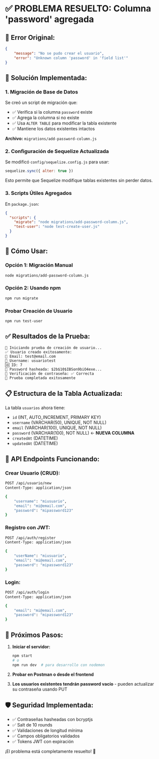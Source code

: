 # ✅ PROBLEMA RESUELTO: Columna 'password' agregada

## 🐛 **Error Original:**
```json
{
    "message": "No se pudo crear el usuario",
    "error": "Unknown column 'password' in 'field list'"
}
```

## 🔧 **Solución Implementada:**

### **1. Migración de Base de Datos**
Se creó un script de migración que:
- ✅ Verifica si la columna `password` existe
- ✅ Agrega la columna si no existe
- ✅ Usa `ALTER TABLE` para modificar la tabla existente
- ✅ Mantiene los datos existentes intactos

**Archivo:** `migrations/add-password-column.js`

### **2. Configuración de Sequelize Actualizada**
Se modificó `config/sequelize.config.js` para usar:
```javascript
sequelize.sync({ alter: true })
```
Esto permite que Sequelize modifique tablas existentes sin perder datos.

### **3. Scripts Útiles Agregados**
En `package.json`:
```json
{
  "scripts": {
    "migrate": "node migrations/add-password-column.js",
    "test-user": "node test-create-user.js"
  }
}
```

## 🚀 **Cómo Usar:**

### **Opción 1: Migración Manual**
```bash
node migrations/add-password-column.js
```

### **Opción 2: Usando npm**
```bash
npm run migrate
```

### **Probar Creación de Usuario**
```bash
npm run test-user
```

## ✅ **Resultados de la Prueba:**
```
🧪 Iniciando prueba de creación de usuario...
✅ Usuario creado exitosamente:
📧 Email: test@email.com
👤 Username: usuariotest
🆔 ID: 7
🔐 Password hasheada: $2b$10$IBSon9biO4exe...
🔑 Verificación de contraseña: ✅ Correcta
🎉 Prueba completada exitosamente
```

## 📋 **Estructura de la Tabla Actualizada:**
La tabla `usuarios` ahora tiene:
- `id` (INT, AUTO_INCREMENT, PRIMARY KEY)
- `username` (VARCHAR(50), UNIQUE, NOT NULL)
- `email` (VARCHAR(100), UNIQUE, NOT NULL)  
- `password` (VARCHAR(100), NOT NULL) ← **NUEVA COLUMNA**
- `createdAt` (DATETIME)
- `updatedAt` (DATETIME)

## 🔐 **API Endpoints Funcionando:**

### **Crear Usuario (CRUD):**
```bash
POST /api/usuario/new
Content-Type: application/json

{
    "username": "miusuario",
    "email": "mi@email.com",
    "password": "mipassword123"
}
```

### **Registro con JWT:**
```bash
POST /api/auth/register
Content-Type: application/json

{
    "userName": "miusuario",
    "email": "mi@email.com", 
    "password": "mipassword123"
}
```

### **Login:**
```bash
POST /api/auth/login
Content-Type: application/json

{
    "email": "mi@email.com",
    "password": "mipassword123"
}
```

## 🎯 **Próximos Pasos:**

1. **Iniciar el servidor:**
   ```bash
   npm start
   # o
   npm run dev  # para desarrollo con nodemon
   ```

2. **Probar en Postman o desde el frontend**
3. **Los usuarios existentes tendrán password vacío** - pueden actualizar su contraseña usando PUT

## 🛡️ **Seguridad Implementada:**
- ✅ Contraseñas hasheadas con bcryptjs
- ✅ Salt de 10 rounds
- ✅ Validaciones de longitud mínima
- ✅ Campos obligatorios validados
- ✅ Tokens JWT con expiración

¡El problema está completamente resuelto! 🎉
